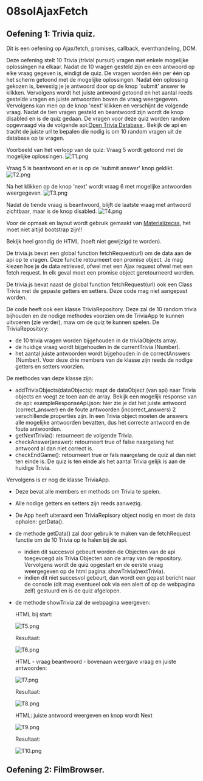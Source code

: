 # 08solAjaxFetch
## Oefening 1:  Trivia quiz.
Dit is een oefening op Ajax/fetch, promises, callback, eventhandeling, DOM.

Deze oefening stelt 10 Trivia (trivial pursuit) vragen met enkele mogelijke oplossingen na elkaar. Nadat de 10 vragen gesteld zijn en een antwoord op elke vraag gegeven is, eindigt de quiz.
De vragen worden één per één op het scherm getoond met de mogelijke oplossingen. Nadat één oplossing gekozen is, bevestig je je antwoord door op de knop 'submit' answer te klikken. Vervolgens wordt het juiste antwoord getoond en het aantal reeds gestelde vragen en juiste antwoorden boven de vraag weergegeven.
Vervolgens kan men op de knop 'next' klikken en verschijnt de volgende vraag.
Nadat de tien vragen gesteld en beantwoord zijn wordt de knop disabled en is de quiz gedaan.
De vragen voor deze quiz worden random opgevraagd via de volgende api:[Open Trivia Database ](https://opentdb.com/). Bekijk de api en tracht de juiste url te bepalen die nodig is om 10 random vragen uit de database op te vragen.  

Voorbeeld van het verloop van de quiz:
Vraag 5 wordt getoond met de mogelijke oplossingen.
![T1.png](/docs/T1.png 'Resultaat')

Vraag 5 is beantwoord en er is op de 'submit answer' knop geklikt.
![T2.png](/docs/T2.png 'Resultaat')

Na het klikken op de knop 'next' wordt vraag 6 met mogelijke antwoorden weergegeven.
![T3.png](/docs/T3.png 'Resultaat')

Nadat de tiende vraag is beantwoord, blijft de laatste vraag met antwoord zichtbaar, maar is de knop disabled.
![T4.png](/docs/T4.png 'Resultaat')

Voor de opmaak en layout wordt gebruik gemaakt van [Materializecss](https://materializecss.com/), het moet niet altijd bootstrap zijn!!

Bekijk heel grondig de HTML (hoeft niet gewijzigd te worden).

De trivia.js bevat een global function fetchRequest(url) om de data aan de api op te vragen. Deze functie retourneert een promise object. Je mag kiezen hoe je de data retrieved, ofwel met een Ajax request ofwel met een fetch request. In elk geval moet een promise object geretourneerd worden.

De trivia.js bevat naast de global function fetchRequest(url) ook een Class Trivia met de gepaste getters en setters. Deze code mag niet aangepast worden.

De code heeft ook een klasse TriviaRepository. Deze zal de 10 random trivia bijhouden en de nodige methodes voorzien om de TriviaApp te kunnen uitvoeren (zie verder), maw om de quiz te kunnen spelen.
De TriviaRepository:
- de 10 trivia vragen worden bijgehouden in de triviaObjects array.
- de huidige vraag wordt bijgehouden in de currentTrivia (Number).
- het aantal juiste antwoorden wordt bijgehouden in de correctAnswers (Number).
Voor deze drie members van de klasse zijn reeds de nodige getters en setters voorzien.

De methodes van deze klasse zijn:
- addTriviaObjects(dataObjects): mapt de dataObject (van api) naar Trivia objects en voegt ze toen aan de array. Bekijk een mogelijk response van de api: exampleResponseApi.json: hier zie je dat het juiste antwoord (correct_answer) en de foute antwoorden (incorrect_answers) 2 verschillende properties zijn. In een Trivia object moeten de answers alle mogelijke antwoorden bevatten, dus het correcte antwoord en de foute antwoorden.
- getNextTrivia(): retourneert de volgende Trivia.
- checkAnswer(answer): retourneert true of false naargelang het antwoord al dan niet correct is.
- checkEndGame(): retourneert true or fals naargelang de quiz al dan niet ten einde is. De quiz is ten einde als het aantal Trivia gelijk is aan de huidige Trivia.

Vervolgens is er nog de klasse TriviaApp. 
- Deze bevat alle members en methods om Trivia te spelen. 
- Alle nodige getters en setters zijn reeds aanwezig.
- De App heeft uiteraard een TriviaRepisory object nodig en moet de data ophalen: getData().
- de methode getData() zal door gebruik te maken van de fetchRequest functie om de 10 Trivia op te halen bij de api.
    - indien dit succesvol gebeurt worden de Objecten van de api toegevoegd als Trivia Objecten aan de array van de repository. Vervolgens wordt de quiz opgestart en de eerste vraag weergegeven op de html pagina: showTrivia(nextTrivia).
    - indien dit niet succesvol gebeurt, dan wordt een gepast bericht naar de console (dit mag eventueel ook via een alert of op de webpagina zelf) gestuurd en is de quiz afgelopen.
- de methode showTrivia zal de webpagina weergeven:
    
    HTML bij start:

    ![T5.png](/docs/T5.png 'Resultaat')
    
    Resultaat:

    ![T6.png](/docs/T6.png 'Resultaat')
    
    HTML - vraag beantwoord - bovenaan weergave vraag en juiste antwoorden:

    ![T7.png](/docs/T7.png 'Resultaat')
    
    Resultaat:

    ![T8.png](/docs/T8.png 'Resultaat')
    
    HTML: juiste antwoord weergeven en knop wordt Next

    ![T9.png](/docs/T9.png 'Resultaat')
    
    Resultaat:
    
    ![T10.png](/docs/T10.png 'Resultaat')
        
        
## Oefening 2:  FilmBrowser.
